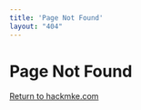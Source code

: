 ```yaml
---
title: 'Page Not Found'
layout: "404"
---
```


# Page Not Found

[Return to hackmke.com](http://hackmke.com)
